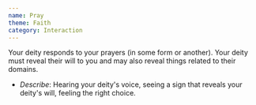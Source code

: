 ```yaml
---
name: Pray
theme: Faith
category: Interaction
---
```


Your deity responds to your prayers (in some form or another). Your deity must reveal their will to you and may also reveal things related to their domains. 

* *Describe*: Hearing your deity's voice, seeing a sign that reveals your deity's will, feeling the right choice.